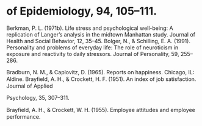 # of Epidemiology, 94, 105–111.

Berkman, P. L. (1971b). Life stress and psychological well-being: A replication of Langer’s analysis in the midtown Manhattan study. Journal of Health and Social Behavior, 12, 35–45. Bolger, N., & Schilling, E. A. (1991). Personality and problems of everyday life: The role of neuroticism in exposure and reactivity to daily stressors. Journal of Personality, 59, 255–286.

Bradburn, N. M., & Caplovitz, D. (1965). Reports on happiness. Chicago, IL: Aldine. Brayﬁeld, A. H., & Crockett, H. F. (1951). An index of job satisfaction. Journal of Applied

Psychology, 35, 307–311.

Brayﬁeld, A. H., & Crockett, W. H. (1955). Employee attitudes and employee performance.